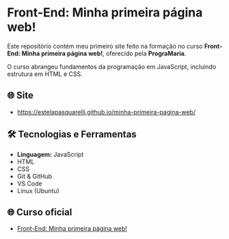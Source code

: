 # Front-End: Minha primeira página web!

Este repositório contém meu primeiro site feito na formação no curso **Front-End: Minha primeira página web!**, oferecido pela **PrograMaria**.

O curso abrangeu fundamentos da programação em JavaScript, incluindo estrutura em HTML e CSS.

## 🌐 Site
- https://estelapasquarelli.github.io/minha-primeira-pagina-web/


## 🛠️ Tecnologias e Ferramentas

- **Linguagem:** JavaScript
- HTML
- CSS
- Git & GitHub
- VS Code
- Linux (Ubuntu)


## 🌐 Curso oficial

- [Front-End: Minha primeira página web!](https://www.programaria.org/cursos-programaria/front-end-primeira-pagina-web/)
